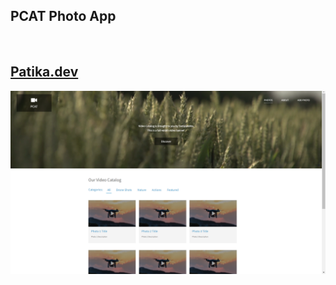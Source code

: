 ## PCAT Photo App

<br>

## [Patika.dev](https://www.patika.dev/tr)

![](./screenshots/PCAT-ScreenShot.png)
